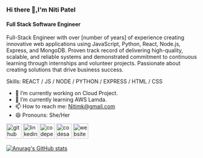 

### Hi there 👋,I'm Niti Patel
#### Full Stack Software Engineer
Full-Stack Engineer with over [number of years] of experience creating innovative web applications using JavaScript, Python, React, Node.js, Express, and MongoDB. Proven track record of delivering high-quality, scalable, and reliable systems and demonstrated commitment to continuous learning through internships and volunteer projects. Passionate about creating solutions that drive business success.

Skills: REACT / JS / NODE / PYTHON / EXPRESS / HTML / CSS

- 🔭 I’m currently working on Cloud Project. 
- 🌱 I’m currently learning AWS Lamda. 
- 📫 How to reach me: Nitimk@gmail.com 
- 😄 Pronouns: She/Her 


[<img src='https://cdn.jsdelivr.net/npm/simple-icons@3.0.1/icons/github.svg' alt='github' height='40'>](https://github.com/https://github.com/nitimk)  [<img src='https://cdn.jsdelivr.net/npm/simple-icons@3.0.1/icons/linkedin.svg' alt='linkedin' height='40'>](https://www.linkedin.com/in/https://www.linkedin.com/in/nitimk//)  [<img src='https://cdn.jsdelivr.net/npm/simple-icons@3.0.1/icons/codepen.svg' alt='codepen' height='40'>](https://codepen.io/https://codepen.io/nitimk)  [<img src='https://cdn.jsdelivr.net/npm/simple-icons@3.0.1/icons/codesandbox.svg' alt='codesandbox' height='40'>](https://codesandbox.io/u/https://codesandbox.io/u/nitimk)  [<img src='https://cdn.jsdelivr.net/npm/simple-icons@3.0.1/icons/icloud.svg' alt='website' height='40'>](https://github.com/nitimk/MyPortfolio)  

[![Anurag's GitHub stats](https://github-readme-stats.vercel.app/api?username=nitimk)](https://github.com/anuraghazra/github-readme-stats)
